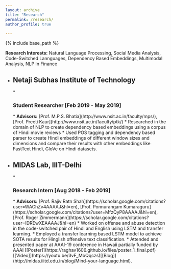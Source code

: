 ```yaml
---
layout: archive
title: "Research"
permalink: /research/
author_profile: true

---
```


{% include base_path %}

<b>Research Interests:</b> Natural Language Processing, Social Media Analysis, Code-Switched Lannguages, Dependency Based Embeddings, Multimodal Analysis, NLP in Finance

* <h2>Netaji Subhas Institute of Technology</h2>
  * <h3>Student Researcher [Feb 2019 - May 2019]</h3> 
    * <b>Advisors:</b> [Prof. M.P.S. Bhatia](http://www.nsit.ac.in/faculty/mps/), [Prof. Preeti Kaur](http://www.nsit.ac.in/faculty/ptk/)
    * Researched in the domain of NLP to create dependency based embeddings using a corpus of Hindi movie reviews
    * Used POS tagging and dependency based parser to create Hindi embeddings of different window sizes and dimensions and compare their results with other embeddings like FastText Hindi, GloVe on Hindi datasets.

* <h2>MIDAS Lab, IIIT-Delhi</h2>
  * <h3>Research Intern [Aug 2018 - Feb 2019]</h3>
    * <b>Advisors:</b> [Prof. Rajiv Ratn Shah](https://scholar.google.com/citations?user=WAChZv4AAAAJ&hl=en), [Prof. Ponnurangam Kumaraguru](https://scholar.google.com/citations?user=MfzQyP8AAAAJ&hl=en), [Prof. Roger Zimmermann](https://scholar.google.com/citations?user=IDREwXEAAAAJ&hl=en)
    * Worked on offense and abuse detection in the code-switched pair of Hindi and English using LSTM and transfer learning.
    * Employed a transfer learning based LSTM model to achieve SOTA results for Hinglish offensive text classification.
    * Attended and presented paper at AAAI-19 conference in Hawaii partially funded by AAAI [[Poster]](https://raghav1606.github.io/files/poster_1_final.pdf)[[Video]](https://youtu.be/3vF_MbQqczs)[[Blog]](http://midas.iiitd.edu.in/blog/Mind-your-language.html).